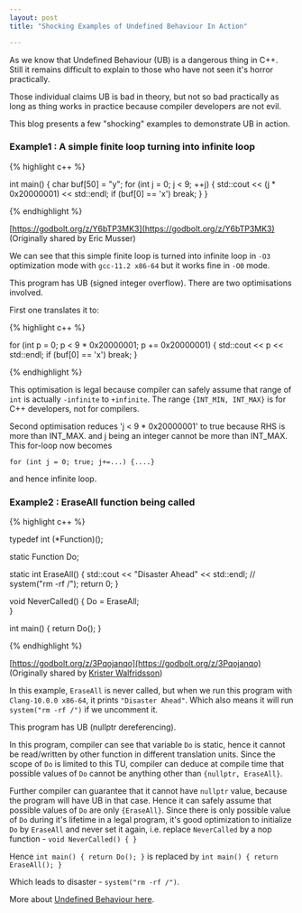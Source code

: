 ```yaml
---
layout: post
title: "Shocking Examples of Undefined Behaviour In Action"

---
```


As we know that Undefined Behaviour (UB) is a dangerous thing in C++. Still it remains difficult to explain to those who have not seen it's horror practically.

Those individual claims UB is bad in theory, but not so bad practically as long as thing works in practice because compiler developers are not evil.

This blog presents a few "shocking" examples to demonstrate UB in action.

### Example1 : A simple finite loop turning into infinite loop

{% highlight c++ %}

int main() {
  char buf[50] = "y";
  for (int j = 0; j < 9; ++j) {
    std::cout << (j * 0x20000001) << std::endl;
    if (buf[0] == 'x') break;
  }
}

{% endhighlight %}

[https://godbolt.org/z/Y6bTP3MK3](https://godbolt.org/z/Y6bTP3MK3) (Originally shared by Eric Musser)

We can see that this simple finite loop is turned into infinite loop in `-O3` optimization mode with `gcc-11.2 x86-64` but it works fine in `-O0` mode.

This program has UB (signed integer overflow). There are two optimisations involved.

First one translates it to:

{% highlight c++ %}

for (int p = 0; p < 9 * 0x20000001; p += 0x20000001) {
  std::cout << p << std::endl;
  if (buf[0] == 'x') break;
}

{% endhighlight %}

This optimisation is legal because compiler can safely assume that range of `int` is actually `-infinite` to `+infinite`. The range `{INT_MIN, INT_MAX}` is for C++ developers, not for compilers.

Second optimisation reduces 'j < 9 * 0x20000001' to true because RHS is more than INT_MAX. and j being an integer cannot be more than INT_MAX. This for-loop now becomes

`for (int j = 0; true; j+=...) {....}`

and hence infinite loop.

### Example2 : EraseAll function being called

{% highlight c++ %}

typedef int (*Function)();

static Function Do;

static int EraseAll() {
  std::cout << "Disaster Ahead" << std::endl;
  // system("rm -rf /");
  return 0;
}

void NeverCalled() {
  Do = EraseAll;  
}

int main() {
  return Do();
}

{% endhighlight %}

[https://godbolt.org/z/3Pqojanqo](https://godbolt.org/z/3Pqojanqo) (Originally shared by [Krister Walfridsson](https://kristerw.blogspot.com/2017/09/follow-up-on-why-undefined-behavior-may.html))

In this example, `EraseAll` is never called, but when we run this program with `Clang-10.0.0 x86-64`, it prints `"Disaster Ahead"`. Which also means it will run `system("rm -rf /")` if we uncomment it.

This program has UB (nullptr dereferencing).

In this program, compiler can see that variable `Do` is static, hence it cannot be read/written by other function in different translation units. Since the scope of `Do` is limited to this TU, compiler can deduce at compile time that possible values of `Do` cannot be anything other than `{nullptr, EraseAll}`.

Further compiler can guarantee that it cannot have `nullptr` value, because the program will have UB in that case. Hence it can safely assume that possible values of `Do` are only `{EraseAll}`. Since there is only possible value of `Do` during it's lifetime in a legal program, it's good optimization to initialize `Do` by `EraseAll` and never set it again, i.e. replace `NeverCalled` by a nop function - `void NeverCalled() { }`

Hence `int main() { return Do(); }` is replaced by `int main() { return EraseAll(); }`

Which leads to disaster - `system("rm -rf /")`.


More about [Undefined Behaviour here](https://mohitmv.github.io/blog/Cpp-Undefined-Behaviour-101/).

